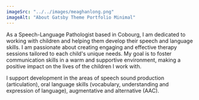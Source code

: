 ```yaml
---
imageSrc: "../../images/meaghanlong.png"
imageAlt: "About Gatsby Theme Portfolio Minimal"
---
```


As a Speech-Language Pathologist based in Cobourg, I am dedicated to working with children and helping them develop their speech and language skills. I am passionate about creating engaging and effective therapy sessions tailored to each child's unique needs. My goal is to foster communication skills in a warm and supportive environment, making a positive impact on the lives of the children I work with.

I support development in the areas of speech sound production (articulation), oral language skills (vocabulary, understanding and expression of language), augmentative and alternative (AAC).

